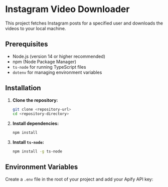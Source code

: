 # Instagram Video Downloader

This project fetches Instagram posts for a specified user and downloads the videos to your local machine.

## Prerequisites

- Node.js (version 14 or higher recommended)
- npm (Node Package Manager)
- `ts-node` for running TypeScript files
- `dotenv` for managing environment variables

## Installation

1. **Clone the repository:**

   ```bash
   git clone <repository-url>
   cd <repository-directory>
   ```

2. **Install dependencies:**

   ```bash
   npm install
   ```

3. **Install `ts-node`:**

   ```bash
   npm install -g ts-node
   ```

## Environment Variables

Create a `.env` file in the root of your project and add your Apify API key:
